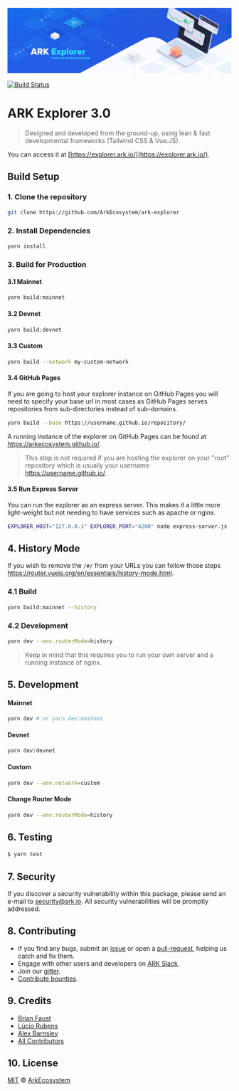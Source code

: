<p align="center">
    <img src="/ARKExplorer.png" />
</p>

[![Build Status](https://img.shields.io/travis/ArkEcosystem/explorer/master.svg?style=flat)](https://travis-ci.org/ArkEcosystem/explorer)

# ARK Explorer 3.0

> Designed and developed from the ground-up, using lean & fast developmental frameworks (Tailwind CSS & Vue.JS).

You can access it at [https://explorer.ark.io/](https://explorer.ark.io/).

## Build Setup

### 1. Clone the repository

```bash
git clone https://github.com/ArkEcosystem/ark-explorer
```

### 2. Install Dependencies

```bash
yarn install
```

### 3. Build for Production

#### 3.1 Mainnet

```bash
yarn build:mainnet
```

#### 3.2 Devnet

```bash
yarn build:devnet
```

#### 3.3 Custom

```bash
yarn build --network my-custom-network
```

#### 3.4 GitHub Pages

If you are going to host your explorer instance on GitHub Pages you will need to specify your base url in most cases as GitHub Pages serves repositories from sub-directories instead of sub-domains.

```bash
yarn build --base https://username.github.io/repository/
```

A running instance of the explorer on GitHub Pages can be found at https://arkecosystem.github.io/.

> This step is not required if you are hosting the explorer on your "root" repository which is usually your username https://username.github.io/.

#### 3.5 Run Express Server

You can run the explorer as an express server. This makes it a little more light-weight but not needing to have services such as apache or nginx.

```bash
EXPLORER_HOST="127.0.0.1" EXPLORER_PORT="4200" node express-server.js
```

## 4. History Mode

If you wish to remove the `/#/` from your URLs you can follow those steps https://router.vuejs.org/en/essentials/history-mode.html.

### 4.1 Build

```bash
yarn build:mainnet --history
```

### 4.2 Development

```bash
yarn dev --env.routerMode=history
```

> Keep in mind that this requires you to run your own server and a running instance of nginx.

## 5. Development

#### Mainnet

```bash
yarn dev # or yarn dev:mainnet
```

#### Devnet

```bash
yarn dev:devnet
```

#### Custom

```bash
yarn dev --env.network=custom
```

#### Change Router Mode

```bash
yarn dev --env.routerMode=history
```

## 6. Testing

``` bash
$ yarn test
```

## 7. Security

If you discover a security vulnerability within this package, please send an e-mail to security@ark.io. All security vulnerabilities will be promptly addressed.

## 8. Contributing

* If you find any bugs, submit an [issue](../../issues) or open a [pull-request](../../pulls), helping us catch and fix them.
* Engage with other users and developers on [ARK Slack](https://ark.io/slack/).
* Join our [gitter](https://gitter.im/ark-developers/Lobby).
* [Contribute bounties](https://github.com/ArkEcosystem/ARK-Bounty-Program).

## 9. Credits

- [Brian Faust](https://github.com/faustbrian)
- [Lúcio Rubens](https://github.com/luciorubeens)
- [Alex Barnsley](https://github.com/alexbarnsley)
- [All Contributors](../../contributors)

## 10. License

[MIT](LICENSE) © [ArkEcosystem](https://ark.io)
